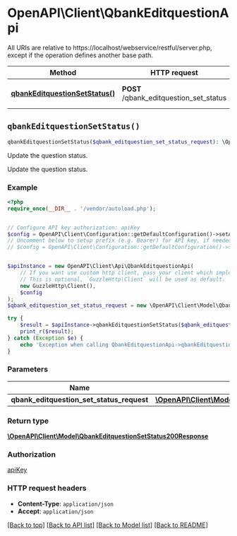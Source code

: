 # OpenAPI\Client\QbankEditquestionApi

All URIs are relative to https://localhost/webservice/restful/server.php, except if the operation defines another base path.

| Method | HTTP request | Description |
| ------------- | ------------- | ------------- |
| [**qbankEditquestionSetStatus()**](QbankEditquestionApi.md#qbankEditquestionSetStatus) | **POST** /qbank_editquestion_set_status | Update the question status. |


## `qbankEditquestionSetStatus()`

```php
qbankEditquestionSetStatus($qbank_editquestion_set_status_request): \OpenAPI\Client\Model\QbankEditquestionSetStatus200Response
```

Update the question status.

Update the question status.

### Example

```php
<?php
require_once(__DIR__ . '/vendor/autoload.php');


// Configure API key authorization: apiKey
$config = OpenAPI\Client\Configuration::getDefaultConfiguration()->setApiKey('Authorization', 'YOUR_API_KEY');
// Uncomment below to setup prefix (e.g. Bearer) for API key, if needed
// $config = OpenAPI\Client\Configuration::getDefaultConfiguration()->setApiKeyPrefix('Authorization', 'Bearer');


$apiInstance = new OpenAPI\Client\Api\QbankEditquestionApi(
    // If you want use custom http client, pass your client which implements `GuzzleHttp\ClientInterface`.
    // This is optional, `GuzzleHttp\Client` will be used as default.
    new GuzzleHttp\Client(),
    $config
);
$qbank_editquestion_set_status_request = new \OpenAPI\Client\Model\QbankEditquestionSetStatusRequest(); // \OpenAPI\Client\Model\QbankEditquestionSetStatusRequest

try {
    $result = $apiInstance->qbankEditquestionSetStatus($qbank_editquestion_set_status_request);
    print_r($result);
} catch (Exception $e) {
    echo 'Exception when calling QbankEditquestionApi->qbankEditquestionSetStatus: ', $e->getMessage(), PHP_EOL;
}
```

### Parameters

| Name | Type | Description  | Notes |
| ------------- | ------------- | ------------- | ------------- |
| **qbank_editquestion_set_status_request** | [**\OpenAPI\Client\Model\QbankEditquestionSetStatusRequest**](../Model/QbankEditquestionSetStatusRequest.md)|  | |

### Return type

[**\OpenAPI\Client\Model\QbankEditquestionSetStatus200Response**](../Model/QbankEditquestionSetStatus200Response.md)

### Authorization

[apiKey](../../README.md#apiKey)

### HTTP request headers

- **Content-Type**: `application/json`
- **Accept**: `application/json`

[[Back to top]](#) [[Back to API list]](../../README.md#endpoints)
[[Back to Model list]](../../README.md#models)
[[Back to README]](../../README.md)
